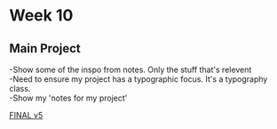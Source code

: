 # Week 10

## Main Project
-Show some of the inspo from notes. Only the stuff that's relevent    
-Need to ensure my project has a typographic focus. It's a typography class.   
-Show my 'notes for my project'

[FINAL v5](https://hamishpayne.github.io/CODE-WORDS/Classroom/Week-10/FINAL_v5)  
